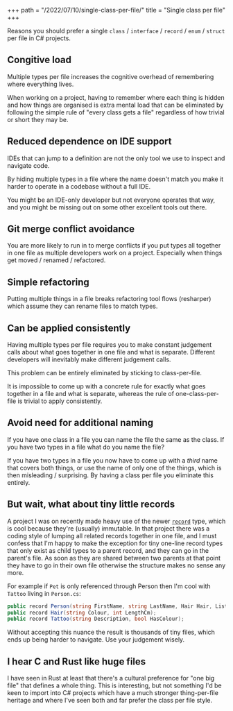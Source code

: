 +++
path = "/2022/07/10/single-class-per-file/"
title = "Single class per file"
+++

Reasons you should prefer a single `class` / `interface` / `record` / `enum` / `struct` per file in C# projects.

## Congitive load

Multiple types per file increases the cognitive overhead of remembering where everything lives.

When working on a project, having to remember where each thing is hidden and how things are organised is extra mental load that can be eliminated by following the simple rule of "every class gets a file" regardless of how trivial or short they may be.

## Reduced dependence on IDE support

IDEs that can jump to a definition are not the only tool we use to inspect and navigate code.

By hiding multiple types in a file where the name doesn't match you make it harder to operate in a codebase without a full IDE.

You might be an IDE-only developer but not everyone operates that way, and you might be missing out on some other excellent tools out there.

## Git merge conflict avoidance

You are more likely to run in to merge conflicts if you put types all together in one file as multiple developers work on a project. Especially when things get moved / renamed / refactored.

## Simple refactoring

Putting multiple things in a file breaks refactoring tool flows (resharper) which assume they can rename files to match types.

## Can be applied consistently

Having multiple types per file requires you to make constant judgement calls about what goes together in one file and what is separate. Different developers will inevitably make different judgement calls.

This problem can be entirely eliminated by sticking to class-per-file.

It is impossible to come up with a concrete rule for exactly what goes together in a file and what is separate, whereas the rule of one-class-per-file is trivial to apply consistently.

## Avoid need for additional naming

If you have one class in a file you can name the file the same as the class. If you have two types in a file what do you name the file?

If you have two types in a file you now have to come up with a *third* name that covers both things, or use the name of only one of the things, which is then misleading / surprising. By having a class per file you eliminate this entirely.

## But wait, what about tiny little records

A project I was on recently made heavy use of the newer [`record`](https://learn.microsoft.com/en-us/dotnet/csharp/language-reference/builtin-types/record) type, which is cool because they're (usually) immutable. In that project there was a coding style of lumping all related records together in one file, and I must confess that I'm happy to make the exception for tiny one-line record types that only exist as child types to a parent record, and they can go in the parent's file. As soon as they are shared between two parents at that point they have to go in their own file otherwise the structure makes no sense any more.

For example if `Pet` is only referenced through Person then I'm cool with `Tattoo` living in `Person.cs`:

```c#
public record Person(string FirstName, string LastName, Hair Hair, List<Tattoo>);
public record Hair(string Colour, int LengthCm);
public record Tattoo(string Description, bool HasColour);
```

Without accepting this nuance the result is thousands of tiny files, which ends up being harder to navigate. Use your judgement wisely.

## I hear C and Rust like huge files

I have seen in Rust at least that there's a cultural preference for "one big file" that defines a whole thing. This is interesting, but not something I'd be keen to import into C# projects which have a much stronger thing-per-file heritage and where I've seen both and far prefer the class per file style.

